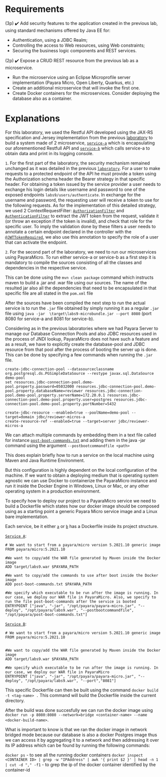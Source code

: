 



# **Requirements**

(3p) ✔️ Add security features to the application created in the previous lab, using standard mechanisms offered by Java EE for:
 -  Authentication, using a JDBC Realm;
 -  Controlling the access to Web resources, using Web constraints;
 -  Securing the business logic components and REST services. 

(2p) ✔️ Expose a CRUD REST resource from the previous lab as a microservice.
- Run the microservice using an Eclipse Microprofile server implementation (Payara Micro, Open Liberty, Quarkus, etc.)
- Create an additional microservice that will invoke the first one.
- Create Docker containers for the microservices. Consider deploying the database also as a container. 


# **Explanations**

For this laboratory, we used the Restful API developed using the JAX-RS specification and Jersey implementation from the previous [laboratory](https://github.com/IonitaCatalin/JavaTechnologies/tree/main/Labs8) to build a system made of 2 microservice, [`service-a`](https://github.com/IonitaCatalin/JavaTechnologies/tree/main/Labs9/service-a) which is encapsulating our aforementioned Restfull API and [`service-b`](https://github.com/IonitaCatalin/JavaTechnologies/tree/main/Labs9/service-b) which calls service-a to obtain data and print in its logging console.

`1`. For the first part of the laboratory, the security mechanism remained unchanged as it was detailed in the previous [`laboratory`](https://github.com/IonitaCatalin/JavaTechnologies/tree/main/Labs8). For a user to make requests to a protected endpoint of the API he must provide a token using the Authorization schema header the Bearer strategy in that specific header. For obtaining a token issued by the service provider a user needs to exchange his login details like username and password to one of the exposed endpoints `labs9/users/authenticate`. In exchange for the username and password, the requesting user will receive a token to use for the following requests. As for the implementation of this detailed strategy, we used 2 ContextRequestFilter: [`AuthorizationFilter`](https://github.com/IonitaCatalin/JavaTechnologies/blob/main/Labs9/service-a/src/main/java/com/javatech/labs9/filters/AuthorizationFilter.java) and [`AuthenticationFilter`](https://github.com/IonitaCatalin/JavaTechnologies/blob/main/Labs9/service-a/src/main/java/com/javatech/labs9/filters/AuthenticationFilter.java) to extract the JWT token from the request, validate it (or throw an exception if the token is invalid), and check that role for the specific user. To imply the validation done by these filters a user needs to annotate a certain endpoint declared in the controller with the [`@JWTTokenRequired`](https://github.com/IonitaCatalin/JavaTechnologies/blob/main/Labs9/service-a/src/main/java/com/javatech/labs9/annotations/JWTTokenRequired.java), we also use this annotation to specify the role of a user that can activate the endpoint.

`2`. For the second part of the laboratory, we need to run our microservices using PayaraMicro. To run either service-a or service-b as a first step it is mandatory to compile the sources consisting of all the classes and dependencies in the respective service. 

This can be done using the `mvn clean package` command which instructs maven to build a .jar and .war file using our sources. The name of the resulted jar also all the dependencies that need to be encapsulated in that specific file are all stated in the `pom.xml` file

After the sources have been compiled the next step to run the actual service is to run the `.jar` file obtained by simply running it as a regular `.jar` file using `java -jar  \target\labs9-microbundle.jar --port 8080` (port 8080 for service-a and 8081 for service-b). 

Considering as in the previous laboratories where we had Payara Server to manage our Database Connection Pools and also JDBC resources used in the process of JNDI lookup, PayaraMicro does not have such a feature and as a result, we have to explicitly create the database-pool and JDBC resource from that pool after the process of booting the server up is done. This can be done by specifying a few commands when running the `.jar` file. 

```
create-jdbc-connection-pool --datasourceclassname org.postgresql.ds.PGSimpleDataSource --restype javax.sql.DataSource demo-pool  
set resources.jdbc-connection-pool.demo-pool.property.password=05032000 resources.jdbc-connection-pool.demo-pool.property.databaseName=reviewer resources.jdbc-connection-pool.demo-pool.property.serverName=172.20.0.1 resources.jdbc-connection-pool.demo-pool.property.user=postgres resources.jdbc-connection-pool.demo-pool.property.portNumber=5432  
  
create-jdbc-resource --enabled=true --poolName=demo-pool --target=domain jdbc/reviewer-micros-a  
create-resource-ref --enabled=true --target=server jdbc/reviewer-micros-a
```
We can attach multiple commands by embedding them in a text file called for instance [`post-boot-commands.txt`](https://github.com/IonitaCatalin/JavaTechnologies/blob/main/Labs9/service-a/post-boot-commands.txt) and adding them in the java -jar command using the argument `--postbootcommandfile <path>`

This does explain briefly how to run a service on the local machine using Maven and Java Runtime Environment.

But this configuration is highly dependent on the local configuration of the machine. If we want to obtain a deploying medium that is operating system agnostic we can use Docker to containerize the PayaraMicro instance and run it inside the Docker Engine in Windows, Linux or Mac, or any other operating system in a production environment.

To specify how to deploy our project to a PayaraMicro service we need to build a Dockerfile which states how our docker image should be composed using as a starting point a generic Payara Micro service image and a Linux bare implementation. 

Each service, be it either [`a`](https://github.com/IonitaCatalin/JavaTechnologies/tree/main/Labs9/service-a) or [`b`](https://github.com/IonitaCatalin/JavaTechnologies/tree/main/Labs9/service-b) has a Dockerfile inside its project structure.

[`Service A`](https://github.com/IonitaCatalin/JavaTechnologies/blob/main/Labs9/service-a/Dockerfile):
```
# We want to start from a payara/micro version 5.2021.10 generic image
FROM payara/micro:5.2021.10

#We want to copy/add the WAR file generated by Maven inside the Docker image
ADD target/labs9.war $PAYARA_PATH

#We want to copy/add the commands to use after boot inside the Docker image
ADD post-boot-commands.txt $PAYARA_PATH

#We specify which executable to be run after the image is running. In our case, we deploy our WAR file in PayaraMicro. Also, we specify to run the file post-boot-commands after the service is booted
ENTRYPOINT ["java", "-jar", "/opt/payara/payara-micro.jar", "--deploy", "/opt/payara/labs9.war", "--postbootcommandfile", "/opt/payara/post-boot-commands.txt"]

```

[`Service B`](https://github.com/IonitaCatalin/JavaTechnologies/blob/main/Labs9/service-b/Dockerfile):
```
# We want to start from a payara/micro version 5.2021.10 generic image
FROM payara/micro:5.2021.10


#We want to copy/add the WAR file generated by Maven inside the Docker image
ADD target/labs9.war $PAYARA_PATH

#We specify which executable to be run after the image is running. In our case, we deploy our WAR file in PayaraMicro
ENTRYPOINT ["java", "-jar", "/opt/payara/payara-micro.jar", "--deploy", "/opt/payara/labs9.war", "--port","8081"]
```

This specific Dockerfile can then be built using the command `docker build -t <tag-name> .` This command will build the Dockerfile inside the current directory.

After the build was done succesfully we can run the docker image using `docker run -p 8080:8080 --network=bridge <container-name> --name <docker-build-name>`.

What is important to know is that we ran the docker image in network bridged mode because our database is also a docker Postgres image thus we can access it by aggregating it to a network and then addressing it over its IP address which can be found by running the following commands:

`docker ps` - to see all the running docker containers
`docker inspect <CONTAINER ID> | grep -w "IPAddress" | awk '{ print $2 }' | head -n 1 | cut -d "," -f1` - to grep the ip of the docker container identified by the container-id 




 
